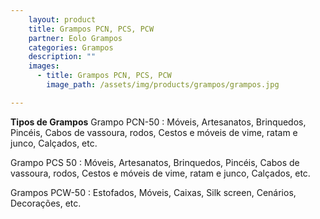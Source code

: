 ```yaml
---
    layout: product
    title: Grampos PCN, PCS, PCW
    partner: Eolo Grampos
    categories: Grampos 
    description: ""
    images: 
      - title: Grampos PCN, PCS, PCW
        image_path: /assets/img/products/grampos/grampos.jpg

---
```


**Tipos de Grampos**
Grampo PCN-50
: Móveis, Artesanatos, Brinquedos, Pincéis, Cabos de vassoura, rodos, Cestos e móveis de vime, ratam e junco, Calçados, etc.
  
Grampo PCS 50
: Móveis, Artesanatos, Brinquedos, Pincéis, Cabos de vassoura, rodos, Cestos e móveis de vime, ratam e junco, Calçados, etc.
    
Grampos PCW-50
: Estofados, Móveis, Caixas, Silk screen, Cenários, Decorações, etc.

